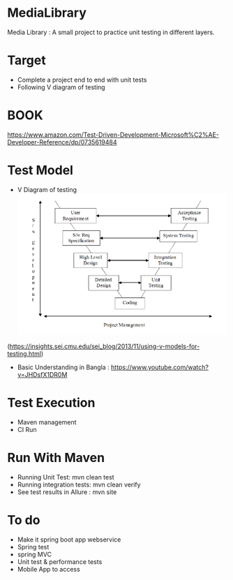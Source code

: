 # MediaLibrary
Media Library : A small project to practice unit testing in different layers. 

# Target 
- Complete a project end to end with unit tests 
- Following V diagram of testing

# BOOK
 https://www.amazon.com/Test-Driven-Development-Microsoft%C2%AE-Developer-Reference/dp/0735619484
 
# Test Model 
- V Diagram of testing 
![V-Diagram](./docs/vdiagramOftesting.gif)


(https://insights.sei.cmu.edu/sei_blog/2013/11/using-v-models-for-testing.html) 

- Basic Understanding in Bangla : https://www.youtube.com/watch?v=JHDsfX1DR0M

# Test Execution 
- Maven management 
- CI Run

# Run With Maven 
- Running Unit Test: mvn clean test
- Running integration tests: mvn clean verify
- See test results in Allure : mvn site

# To do
- Make it spring boot app webservice
- Spring test
- spring MVC
- Unit test  & performance tests 
- Mobile App to access

